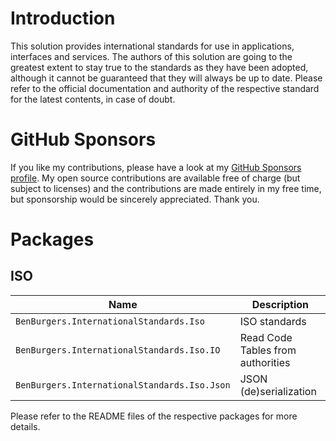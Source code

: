 # Introduction

This solution provides international standards for use in applications, interfaces and services.
The authors of this solution are going to the greatest extent to stay true to the standards as they have been adopted,
although it cannot be guaranteed that they will always be up to date.
Please refer to the official documentation and authority of the respective standard for the latest contents, in case of doubt.

# GitHub Sponsors

If you like my contributions, please have a look at my [GitHub Sponsors profile](https://github.com/sponsors/benburgers).
My open source contributions are available free of charge (but subject to licenses) and the contributions are made entirely in my free time, but sponsorship would be sincerely appreciated. Thank you.

# Packages

## ISO

| Name                                         | Description                       |
| -------------------------------------------- | --------------------------------- |
| `BenBurgers.InternationalStandards.Iso`      | ISO standards                     |
| `BenBurgers.InternationalStandards.Iso.IO`   | Read Code Tables from authorities |
| `BenBurgers.InternationalStandards.Iso.Json` | JSON (de)serialization            |

Please refer to the README files of the respective packages for more details.